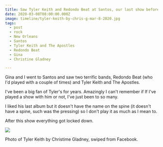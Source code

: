 ```yaml
---
title: Saw Tyler Keith and Redondo Beat at Santos, our last show before the pandemic.
date: 2020-03-08T08:00:00.000Z
image: timeline/tyler-keith-by-chris-g-mar-8-2020.jpg
tags:
  - post 
  - rock
  - New Orleans
  - Santos
  - Tyler Keith and The Apostles
  - Redondo Beat
  - Gina
  - Christine Gladney

---
```


Gina and I went to Santos and saw two terrific bands, Redondo Beat (who I'd played with a couple of times) and Tyler Keith and The Apostles.

I've been a big fan of Tyler's for years. Amazingly I can't remember if If I've played a show with him or not, I've just been to so many.

I liked his last album but it doesn't have the name on the spine (it doesn't have a spine, such was the pressing) so I don't play it as much as I mean to.

After this show everything got locked down.


![](/static/img/timeline/tyler-keith-by-chris-g-mar-8-2020.jpg)

Photo of Tyler Keith by Christime Gladney, swiped from Facebook.